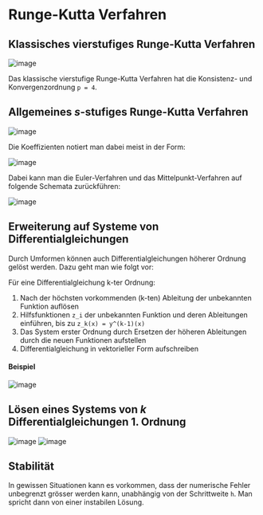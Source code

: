 # Runge-Kutta Verfahren

## Klassisches vierstufiges Runge-Kutta Verfahren

![image](https://user-images.githubusercontent.com/8350985/120799891-96e2f580-c53f-11eb-998b-eec063e3b69f.png)

Das klassische vierstufige Runge-Kutta Verfahren hat die Konsistenz- und Konvergenzordnung `p = 4`.

## Allgemeines *s*-stufiges Runge-Kutta Verfahren

![image](https://user-images.githubusercontent.com/8350985/120812311-2642d580-c54d-11eb-9ee7-60db9cd1cd24.png)

Die Koeffizienten notiert man dabei meist in der Form:

![image](https://user-images.githubusercontent.com/8350985/120812420-3f4b8680-c54d-11eb-8af8-596586c43efc.png)

Dabei kann man die Euler-Verfahren und das Mittelpunkt-Verfahren auf folgende Schemata zurückführen:

![image](https://user-images.githubusercontent.com/8350985/120813186-f516d500-c54d-11eb-9ada-d29950555dbb.png)

## Erweiterung auf Systeme von Differentialgleichungen

Durch Umformen können auch Differentialgleichungen höherer Ordnung gelöst werden. Dazu geht man wie folgt vor:

Für eine Differentialgleichung k-ter Ordnung:

1. Nach der höchsten vorkommenden (k-ten) Ableitung der unbekannten Funktion auflösen
2. Hilfsfunktionen `z_i` der unbekannten Funktion und deren Ableitungen einführen, bis zu `z_k(x) = y^(k-1)(x)`
3. Das System erster Ordnung durch Ersetzen der höheren Ableitungen durch die neuen Funktionen aufstellen
4. Differentialgleichung in vektorieller Form aufschreiben

#### Beispiel

![image](https://user-images.githubusercontent.com/8350985/120817617-24c7dc00-c552-11eb-81b3-71fefbb251a4.png)

## Lösen eines Systems von *k* Differentialgleichungen 1. Ordnung

![image](https://user-images.githubusercontent.com/8350985/120818013-82f4bf00-c552-11eb-9db5-e291e3a3e9db.png)
![image](https://user-images.githubusercontent.com/8350985/120818076-8f791780-c552-11eb-8f17-2b7ec346e6a6.png)

## Stabilität

In gewissen Situationen kann es vorkommen, dass der numerische Fehler unbegrenzt grösser werden kann,
unabhängig von der Schrittweite `h`. Man spricht dann von einer instabilen Lösung.

